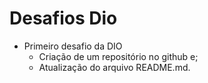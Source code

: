 # Desafios Dio

- Primeiro desafio da DIO
  - Criação de um repositório no github e;
  - Atualização do arquivo README.md.
